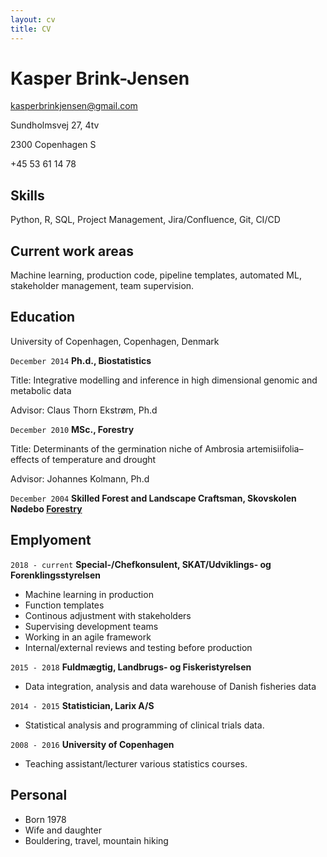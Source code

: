 ```yaml
---
layout: cv
title: CV
---
```

# Kasper Brink-Jensen
<div id="webaddress">
<a href="kasperbrinkjensen@gmail.com">kasperbrinkjensen@gmail.com</a>

Sundholmsvej 27, 4tv

2300 Copenhagen S

+45 53 61 14 78
</div>

## Skills
Python, R, SQL, Project Management, Jira/Confluence, Git, CI/CD

## Current work areas

Machine learning, production code, pipeline templates, automated ML, stakeholder management, team supervision.

## Education

University of Copenhagen, Copenhagen, Denmark

`December 2014`
__Ph.d., Biostatistics__ 

Title: Integrative modelling and inference in high dimensional genomic and metabolic data

Advisor: Claus Thorn Ekstrøm, Ph.d

`December 2010` 
__MSc., Forestry__ 

Title: Determinants of the germination niche of Ambrosia artemisiifolia–effects
of temperature and drought

Advisor: Johannes Kolmann, Ph.d

`December 2004` 
__Skilled Forest and Landscape Craftsman, Skovskolen Nødebo [Forestry](https://ign.ku.dk/english/study_programmes/skilled-forest-landscape-craftsman/)__



## Emplyoment

`2018 - current` __Special-/Chefkonsulent, SKAT/Udviklings- og Forenklingsstyrelsen__

* Machine learning in production
* Function templates 
* Continous adjustment with stakeholders
* Supervising development teams
* Working in an agile framework
* Internal/external reviews and testing before production


`2015 - 2018` __Fuldmægtig, Landbrugs- og Fiskeristyrelsen__

* Data integration, analysis and data warehouse of Danish fisheries data

`2014 - 2015` __Statistician, Larix A/S__

* Statistical analysis and programming of clinical trials data.

`2008 - 2016` __University of Copenhagen__

* Teaching assistant/lecturer various statistics courses. 



## Personal
* Born 1978
* Wife and daughter
* Bouldering, travel, mountain hiking


<!-- ### Footer 
Last updated: May 2023 -->


